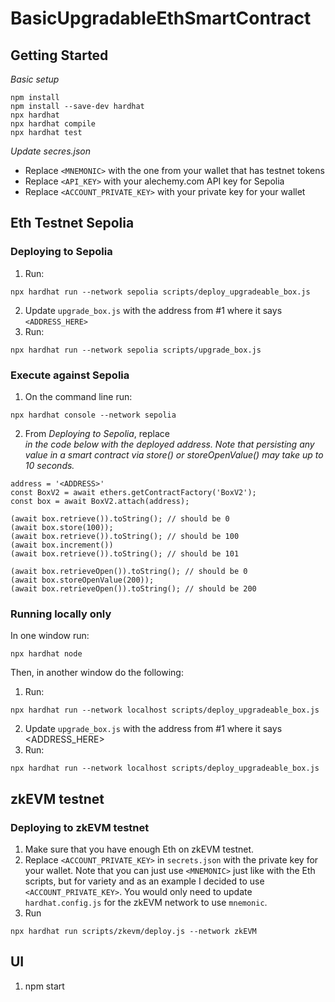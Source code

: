 # BasicUpgradableEthSmartContract

## Getting Started

*Basic setup*

```
npm install
npm install --save-dev hardhat
npx hardhat
npx hardhat compile
npx hardhat test
```

*Update secres.json*
* Replace `<MNEMONIC>` with the one from your wallet that has testnet tokens
* Replace `<API_KEY>` with your alechemy.com API key for Sepolia
* Replace `<ACCOUNT_PRIVATE_KEY>` with your private key for your wallet

## Eth Testnet Sepolia

### Deploying to Sepolia

1. Run:
```
npx hardhat run --network sepolia scripts/deploy_upgradeable_box.js
```

2. Update `upgrade_box.js` with the address from #1 where it says `<ADDRESS_HERE>`
3. Run:
```
npx hardhat run --network sepolia scripts/upgrade_box.js
```

### Execute against Sepolia

1. On the command line run:

```
npx hardhat console --network sepolia
```
2. From *Deploying to Sepolia*, replace *<ADDRESS>* in the code below with the deployed address. Note that persisting any value in a smart contract via _store()_ or _storeOpenValue()_ may take up to 10 seconds.
```
address = '<ADDRESS>'
const BoxV2 = await ethers.getContractFactory('BoxV2');
const box = await BoxV2.attach(address);

(await box.retrieve()).toString(); // should be 0
(await box.store(100));
(await box.retrieve()).toString(); // should be 100 
(await box.increment())
(await box.retrieve()).toString(); // should be 101 

(await box.retrieveOpen()).toString(); // should be 0
(await box.storeOpenValue(200));
(await box.retrieveOpen()).toString(); // should be 200
```

### Running locally only

In one window run:
```
npx hardhat node
```

Then, in another window do the following:

1. Run:
```
npx hardhat run --network localhost scripts/deploy_upgradeable_box.js
```

2. Update `upgrade_box.js` with the address from #1 where it says <ADDRESS_HERE>
3. Run:
```
npx hardhat run --network localhost scripts/deploy_upgradeable_box.js
```

## zkEVM testnet

### Deploying to zkEVM testnet

1. Make sure that you have enough Eth on zkEVM testnet.
2. Replace `<ACCOUNT_PRIVATE_KEY>` in `secrets.json` with the private key for your wallet. Note that you can just use `<MNEMONIC>` just like with the Eth scripts, but for variety and as an example I decided to use `<ACCOUNT_PRIVATE_KEY>`. You would only need to update `hardhat.config.js` for the zkEVM network to use `mnemonic`.
3. Run

```
npx hardhat run scripts/zkevm/deploy.js --network zkEVM
```

## UI

1. npm start